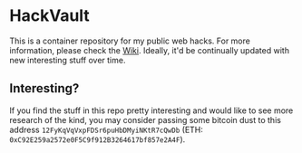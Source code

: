 # HackVault

This is a container repository for my public web hacks. For more information, please check the [Wiki](https://github.com/0xsobky/HackVault/wiki).
Ideally, it'd be continually updated with new interesting stuff over time.

## Interesting?

If you find the stuff in this repo pretty interesting and would like to see more research of the kind, you may consider passing some bitcoin dust to this address `12FyKqVqVxpFDSr6puHbDMyiNKtR7cQwDb` (ETH: `0xC92E259a2572e0F5C9f912B3264617bf857e2A4F`).
